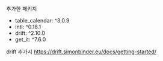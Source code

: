 추가한 패키지
- table_calendar: ^3.0.9
- intl: ^0.18.1
- drift: ^2.10.0
- get_it: ^7.6.0

drift 추가시 
https://drift.simonbinder.eu/docs/getting-started/

